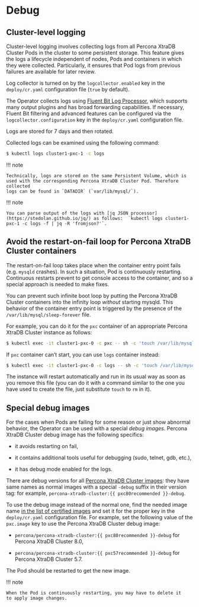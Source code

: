 # Debug

## Cluster-level logging

Cluster-level logging involves collecting logs from all Percona XtraDB Cluster
Pods in the cluster to some persistent storage. This feature gives the logs a
lifecycle independent of nodes, Pods and containers in which they were
collected. Particularly, it ensures that Pod logs from previous failures are
available for later review.

Log collector is turned on by the `logcollector.enabled` key in the
`deploy/cr.yaml` configuration file (`true` by default).

The Operator collects logs using [Fluent Bit Log Processor](https://fluentbit.io/),
which supports many output plugins and has broad forwarding capabilities.
If necessary, Fluent Bit filtering and advanced features can be configured via
the `logcollector.configuration` key in the `deploy/cr.yaml` configuration
file.

Logs are stored for 7 days and then rotated.

Collected logs can be examined using the following command:

```bash
$ kubectl logs cluster1-pxc-1 -c logs
```

!!! note

    Technically, logs are stored on the same Persistent Volume, which is
    used with the corresponding Percona XtraDB Cluster Pod. Therefore collected
    logs can be found in `DATADIR` (`var/lib/mysql/`).

!!! note

    You can parse output of the logs with [jq JSON processor](https://stedolan.github.io/jq/) as follows:  `kubectl logs cluster1-pxc-1 -c logs -f | jq -R 'fromjson?'`.

## Avoid the restart-on-fail loop for Percona XtraDB Cluster containers

The restart-on-fail loop takes place when the container entry point fails
(e.g. `mysqld` crashes). In such a situation, Pod is continuously restarting.
Continuous restarts prevent to get console access to the container, and so a
special approach is needed to make fixes.

You can prevent such infinite boot loop by putting the Percona XtraDB Cluster
containers into the infinity loop *without* starting mysqld. This behavior
of the container entry point is triggered by the presence of the
`/var/lib/mysql/sleep-forever` file.

For example, you can do it for the `pxc` container of an appropriate Percona
XtraDB Cluster instance as follows:

```bash
$ kubectl exec -it cluster1-pxc-0 -c pxc -- sh -c 'touch /var/lib/mysql/sleep-forever'
```

If `pxc` container can’t start, you can use `logs` container instead:

```bash
$ kubectl exec -it cluster1-pxc-0 -c logs -- sh -c 'touch /var/lib/mysql/sleep-forever'
```

The instance will restart automatically and run in its usual way as soon as you
remove this file (you can do it with a command similar to the one you have used
to create the file, just substitute `touch` to `rm` in it).

## Special debug images

For the cases when Pods are failing for some reason or just show abnormal
behavior, the Operator can be used with a special *debug images*. Percona XtraDB
Cluster debug image has the following specifics:

* it avoids restarting on fail,

* it contains additional tools useful for debugging (sudo, telnet, gdb, etc.),

* it has debug mode enabled for the logs.

There are debug versions for all [Percona XtraDB Cluster images](images.md#custom-registry-images): they have same names as normal images with a special `-debug` suffix in their version tag: for example, `percona-xtradb-cluster:{{ pxc80recommended }}-debug`.

To use the debug image instead of the normal one, find the needed image name
[in the list of certified images](images.md#custom-registry-images) and set it
for the proper key in the `deploy/cr.yaml` configuration file. For example,
set the following value of the `pxc.image` key to use the Percona XtraDB
Cluster debug image:


* `percona/percona-xtradb-cluster:{{ pxc80recommended }}-debug` for Percona XtraDB Cluster 8.0,

* `percona/percona-xtradb-cluster:{{ pxc57recommended }}-debug` for Percona XtraDB Cluster 5.7.

The Pod should be restarted to get the new image.

!!! note

    When the Pod is continuously restarting, you may have to delete it
    to apply image changes.
